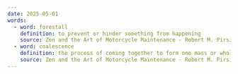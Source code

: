 ```yaml
---
date: 2025-05-01
words:
  - word: forestall
    definition: to prevent or hinder something from happening
    source: Zen and the Art of Motorcycle Maintenance - Robert M. Pirsig
  - word: coalescence
    definition: the process of coming together to form one mass or whole
    source: Zen and the Art of Motorcycle Maintenance - Robert M. Pirsig
---
```

